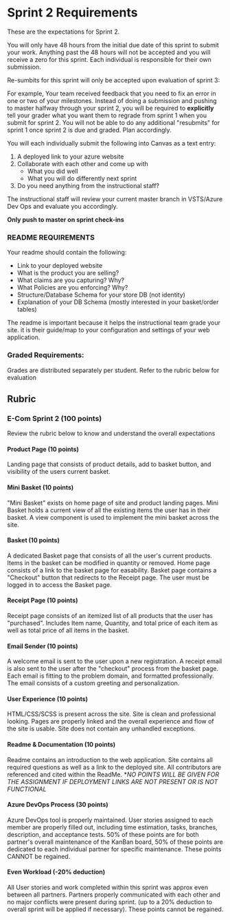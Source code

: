 # Sprint 2 Requirements

These are the expectations for Sprint 2.

You will only have 48 hours from the initial due date of this sprint to submit your work. Anything past the 48 hours will not be accepted and you will receive a zero for this sprint. Each individual is responsible for their own submission. 

Re-sumbits for this sprint will only be accepted upon evaluation of sprint 3:

For example, Your team received feedback that you need to fix an error in one or two of your milestones. Instead of doing a submission and pushing to master halfway through your sprint 2, you will be required to **explicitly** tell your grader what you want them to regrade from sprint 1 when you submit for sprint 2. You will not be able to do any additional "resubmits" for sprint 1 once sprint 2 is due and graded. Plan accordingly.

You will each individually submit the following into Canvas as a text entry:

1. A deployed link to your azure website
2. Collaborate with each other and come up with 
    - What you did well
    - What you will do differently next sprint
3. Do you need anything from the instructional staff?

The instructional staff will review your current master branch in VSTS/Azure Dev Ops and evaluate you accordingly.

**Only push to master on sprint check-ins**


### README REQUIREMENTS
Your readme should contain the following:
  - Link to your deployed website
  - What is the product you are selling?
  - What claims are you capturing? Why?
  - What Policies are you enforcing? Why?
  - Structure/Database Schema for your store DB (not identity)
  - Explanation of your DB Schema (mostly interested in your basket/order tables)
  

The readme is important because it helps the instructional team grade your site. it is their guide/map
to your configuration and settings of your web application. 


### Graded Requirements:
Grades are distributed separately per student. Refer to the rubric below for evaluation


## Rubric

### E-Com Sprint 2 (100 points)

Review the rubric below to know and understand the overall expectations


#### Product Page (10 points)

Landing page that consists of product details, add to basket button, and visibility of the users current basket. 

#### Mini Basket (10 points)

"Mini Basket" exists on home page of site and product landing pages. 
Mini Basket holds a current view of all the existing items the user has in their basket. A view component is used to implement the mini basket across the site. 

#### Basket (10 points)

A dedicated Basket page that consists of all the user's current products. Items in the basket can be modified in quantity or removed.  Home page consists of a link to the basket page for easability. 
Basket page contains a "Checkout" button that redirects to the Receipt page. The user must be logged in to access the Basket page.

#### Receipt Page (10 points)

Receipt page consists of an itemized list of all products that the user has "purchased". Includes Item name, Quantity, and total price of each item as well as total price of all items in the basket. 

#### Email Sender (10 points)

A welcome email is sent to the user upon a new registration. A receipt email is also sent to the user after the "checkout" process from the basket page. Each email is fitting to the problem domain, and formatted professionally. The email consists of a custom greeting and personalization. 

#### User Experience (10 points)
HTML/CSS/SCSS is present across the site. Site is clean and professional looking. Pages are properly linked and the overall experience and flow of the site is usable. Site does not contain any unhandled exceptions.

#### Readme & Documentation (10 points)
Readme contains an introduction to the web application. Site contains all required questions as well as a link to the deployed site. All contributors are referenced and cited within the ReadMe. **NO POINTS WILL BE GIVEN FOR THE ASSIGNMENT IF DEPLOYMENT LINKS ARE NOT PRESENT OR IS NOT FUNCTIONAL*

#### Azure DevOps Process (30 points)
Azure DevOps tool is properly maintained. User stories assigned to each member are properly filled out, including time estimation, tasks, branches, description, and acceptance tests. 50% of these points are for both partner's overall maintenance of the KanBan board, 50% of these points are dedicated to each individual partner for specific maintenance. These points CANNOT be regained.

#### Even Workload (-20% deduction)
All User stories and work completed within this sprint was approx even between all partners. Partners properly communicated with each other and no major conflicts were present during sprint. (up to a 20% deduction to overall sprint will be applied if necessary). These points cannot be regained.